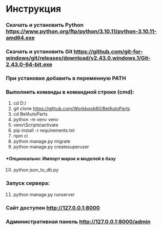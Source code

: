 # Инструкция

### Скачать и установить Python https://www.python.org/ftp/python/3.10.11/python-3.10.11-amd64.exe
### Скачать и установить Git https://github.com/git-for-windows/git/releases/download/v2.43.0.windows.1/Git-2.43.0-64-bit.exe
### При установке добавить в переменную PATH
### Выполнить команды в командной строке (cmd):

1. cd D:/ 
2. git clone https://github.com/Workbook80/BelAutoParts
3. cd BelAutoParts
4. python -m venv venv
5. venv\Scripts\activate
6. pip install -r requirements.txt
7. npm ci
8. python manage.py migrate
9. python manage.py createsuperuser

#### *Опционально: Импорт марок и моделей в базу
10. python json_to_db.py

### Запуск сервера:

11.  python manage.py runserver

### Сайт доступен http://127.0.0.1:8000

### Административная панель http://127.0.0.1:8000/admin
